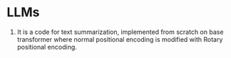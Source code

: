 # LLMs

1. It is a code for text summarization, implemented from scratch on base transformer where normal positional encoding is modified with Rotary positional encoding.
